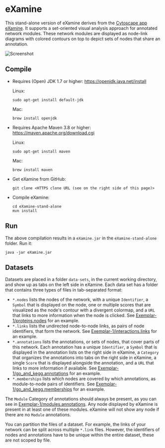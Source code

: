 eXamine
=======
This stand-alone version of eXamine derives from the [Cytoscape app eXamine](https://github.com/ls-cwi/eXamine).
It supports a set-oriented visual analysis approach for annotated network modules.
These network modules are displayed as node-link diagrams with colored contours
on top to depict sets of nodes that share an annotation.

![Screenshot](doc/screenshot.png)

Compile
-------
- Requires (Open) JDK 1.7 or higher: https://openjdk.java.net/install

    Linux:
    ```
    sudo apt-get install default-jdk
    ```

    Mac:
    ```
    brew install openjdk
    ```

- Requires Apache Maven 3.8 or higher: https://maven.apache.org/download.cgi

    Linux:
    ```
    sudo apt-get install maven
    ```

    Mac:
    ```
    brew install maven
    ```

- Get eXamine from GitHub:
    ```
    git clone <HTTPS clone URL (see on the right side of this page)>
    ```

- Compile eXamine:
    ```
    cd eXamine-stand-alone
    mvn install
    ```

Run
---
The above compilation results in a `eXamine.jar` in the `eXamine-stand-alone` folder. Run it:
```
java -jar eXamine.jar
```

Datasets
--------
Datasets are placed in a folder `data-sets`, in the current working directory, and show up as tabs on the left side in eXamine.
Each data set has a folder that contains three types of files in tab-separated format:
- `*.nodes` lists the nodes of the network, with a unique `Identifier`, a `Symbol` that is displayed on the node, one or multiple scores that are visualized as the node's contour with a divergent colormap, and a `URL` that links to more information when the node is clicked. See [Exemplar-1/proteins.nodes](data-sets/Exemplar-1/proteins.nodes) for an example.
- `*.links` lists the undirected node-to-node links, as pairs of node identifiers, that form the network. See [Exemplar-1/interactions.links](data-sets/Exemplar-1/interactions.links) for an example.
- `*.annotations` lists the annotations, or sets of nodes, that cover parts of this network. Each annotation has a unique `Identifier`, a `Symbol` that is displayed in the annotation lists on the right side in eXamine, a `Category` that organizes the annotations into tabs on the right side in eXamine, a single `Score` that is displayed alongside the annotation, and a `URL` that links to more information if available. See [Exemplar-1/go_and_kegg.annotations](data-sets/Exemplar-1/go_and_kegg.annotations) for an example.
- `*.memberships` lists which nodes are covered by which annotations, as module-to-node pairs of identifiers. See [Exemplar-1/go_and_kegg.memberships](data-sets/Exemplar-1/modules.annotations) for an example.

The `Module` Category of annotations should always be present, as you can see in [Exemplar-1/modules.annotations](data-sets/Exemplar-1/modules.annotations). Any node displayed by eXamine is present in at least one of these modules. eXamine will not show any node if there are no `Module` annotations.

You can partition the files of a dataset. For example, the links of your network can be split across multiple `*.link` files. However, the identifiers of nodes and annotations have to be unique within the entire dataset, these are not scoped by file.
